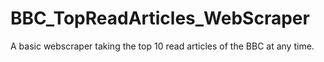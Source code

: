 # BBC_TopReadArticles_WebScraper
A basic webscraper taking the top 10 read articles of the BBC at any time.
